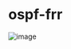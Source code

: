 # ospf-frr

![image](https://user-images.githubusercontent.com/17795464/152775310-fadbcd10-b900-4b5a-bf73-b28da63267c3.png)
